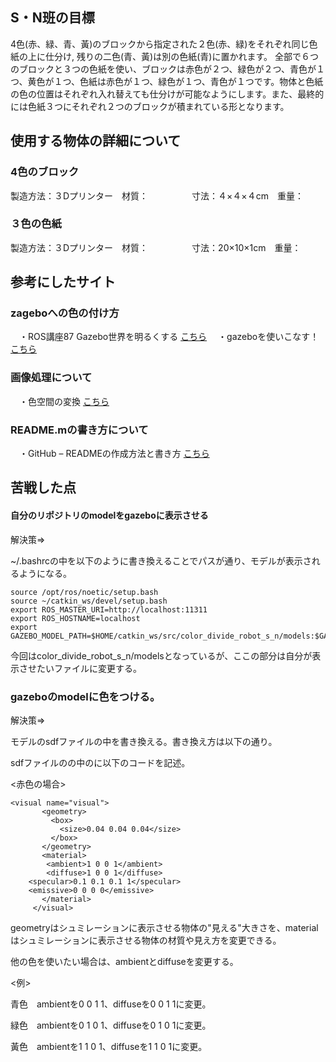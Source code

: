 ## S・N班の目標

4色(赤、緑、青、黃)のブロックから指定された２色(赤、緑)をそれぞれ同じ色紙の上に仕分け, 残りの二色(青、黃)は別の色紙(青)に置かれます。 全部で６つのブロックと３つの色紙を使い、ブロックは赤色が２つ、緑色が２つ、青色が１つ、黄色が１つ、色紙は赤色が１つ、緑色が１つ、青色が１つです。物体と色紙の色の位置はそれぞれ入れ替えても仕分けが可能なようにします。また、最終的には色紙３つにそれぞれ２つのブロックが積まれている形となります。


## 使用する物体の詳細について


### 4色のブロック

製造方法：３Dプリンター　材質：　　　　　寸法：４×４×４cm　重量：


### ３色の色紙

製造方法：３Dプリンター　材質：　　　　　寸法：20×10×1cm　重量：



## 参考にしたサイト


### zageboへの色の付け方

　・ROS講座87 Gazebo世界を明るくする [こちら](https://qiita.com/srs/items/49e71932c1ef469b3049)
　・gazeboを使いこなす！ [こちら](https://qiita.com/Karin-Sugi/items/4918168649a8fb9b35d3)

 
### 画像処理について
    
　・色空間の変換 [こちら](http://labs.eecs.tottori-u.ac.jp/sd/Member/oyamada/OpenCV/html/py_tutorials/py_imgproc/py_colorspaces/py_colorspaces.html)


### README.mの書き方について

　・GitHub – READMEの作成方法と書き方 [こちら](https://howpon.com/8334)

 
## 苦戦した点


#### 自分のリポジトリのmodelをgazeboに表示させる　　　

 解決策⇒

 ~/.bashrcの中を以下のように書き換えることでパスが通り、モデルが表示されるようになる。

 ```
source /opt/ros/noetic/setup.bash
source ~/catkin_ws/devel/setup.bash
export ROS_MASTER_URI=http://localhost:11311
export ROS_HOSTNAME=localhost
export GAZEBO_MODEL_PATH=$HOME/catkin_ws/src/color_divide_robot_s_n/models:$GAZEBO_MODEL_PATH
```
今回はcolor_divide_robot_s_n/modelsとなっているが、ここの部分は自分が表示させたいファイルに変更する。


### gazeboのmodelに色をつける。　　　

 解決策⇒

 モデルのsdfファイルの中を書き換える。書き換え方は以下の通り。
 
 sdfファイルの<visual>の中の<material>に以下のコードを記述。

 <赤色の場合>

 ```
<visual name="visual">
        <geometry>
          <box>
            <size>0.04 0.04 0.04</size>
          </box>
        </geometry>
        <material>
         <ambient>1 0 0 1</ambient>
         <diffuse>1 0 0 1</diffuse>
	 <specular>0.1 0.1 0.1 1</specular>
	 <emissive>0 0 0 0</emissive>
        </material>
      </visual>
```
 geometryはシュミレーションに表示させる物体の"見える"大きさを、materialはシュミレーションに表示させる物体の材質や見え方を変更できる。

 他の色を使いたい場合は、ambientとdiffuseを変更する。

 <例>

青色　ambientを0 0 1 1、diffuseを0 0 1 1に変更。

緑色　ambientを0 1 0 1、diffuseを0 1 0 1に変更。

黃色　ambientを1 1 0 1、diffuseを1 1 0 1に変更。







 
 
